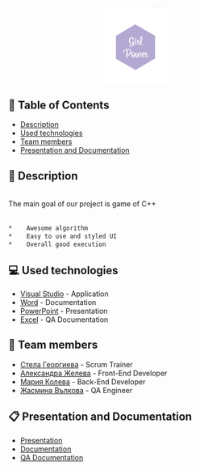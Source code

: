 <p align="center">
  <a href=" rel="noopener">
  <img src="Images/Logo.jpg" alt="Logo" width=25% height=25%>
  </a>
</p>

## :pencil: Table of Contents
- [Description](#description)
- [Used technologies](#used_technologies)
- [Team members](#team_members)
- [Presentation and Documentation](#documentation)
	
## :book: Description <a name="description"></a>
<br>
 The main goal of our project is game of C++
<br>
<br>

	*    Awesome algorithm 
	*    Easy to use and styled UI
	*    Overall good execution
	
## :computer: Used technologies <a name="used_technologies"></a>
- [Visual Studio](https://visualstudio.microsoft.com/) - Application
- [Word](https://www.microsoft.com/en-us/microsoft-365/word) - Documentation
- [PowerPoint](https://www.microsoft.com/en-us/microsoft-365/powerpoint) - Presentation
- [Excel](https://www.microsoft.com/en-us/microsoft-365/excel) - QA Documentation

## :busts_in_silhouette: Team members <a name="team_members"></a>
- [Стела Георгиева](https://github.com/SPGeorgieva21) - Scrum Trainer 
- [Александра Желева](https://github.com/AMZheleva21) - Front-End Developer
- [Мария Колева](https://github.com/MVKoleva21) - Back-End Developer
- [Жасмина Вълкова](https://github.com/ZIValkova21) - QA Engineer

## :clipboard: Presentation and Documentation <a name="documentation"></a>
+ [Presentation](https://codingburgas-my.sharepoint.com/:p:/g/personal/spgeorgieva21_codingburgas_bg/EaoK52xxEsFCo5EHc61fgZYBsPQzItiCUgBrIx8yRhgs6A)
+ [Documentation](https://codingburgas-my.sharepoint.com/:w:/g/personal/amzheleva21_codingburgas_bg/EXKtqGgx3-lGq7T4YpYrwD8BAx8UfXNTP4Go88fZZ2YsLQ?e=pG73Eo)
+ [QA Documentation](https://codingburgas-my.sharepoint.com/:x:/g/personal/spgeorgieva21_codingburgas_bg/EZW4ak2i-9FHkEcpO2W3zQgBU1MVSLZv9wNohYQfajegjw?e=hPzEbE)
